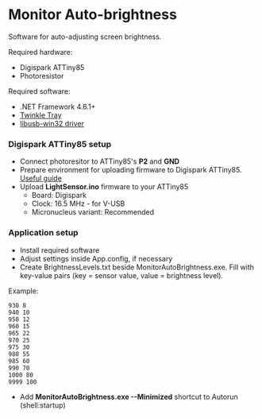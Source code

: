 # Monitor Auto-brightness

Software for auto-adjusting screen brightness.

Required hardware:
- Digispark ATTiny85
- Photoresistor

Required software:
- .NET Framework 4.6.1+
- [Twinkle Tray](https://github.com/xanderfrangos/twinkle-tray)
- [libusb-win32 driver](https://sourceforge.net/projects/libusb-win32/files/libusb-win32-releases/)

### Digispark ATTiny85 setup
- Connect photoresitor to ATTiny85's **P2** and **GND**
- Prepare environment for uploading firmware to Digispark ATTiny85. [Useful guide](https://www.best-microcontroller-projects.com/digispark-attiny85-arduino-install.html)
- Upload **LightSensor.ino** firmware to your ATTiny85
  - Board: Digispark
  - Clock: 16.5 MHz - for V-USB
  - Micronucleus variant: Recommended

### Application setup
- Install required software
- Adjust settings inside App.config, if necessary
- Create BrightnessLevels.txt beside MonitorAutoBrightness.exe.
Fill with key-value pairs (key = sensor value, value = brightness level).

Example:
```
930 8
940 10
950 12
960 15
965 22
970 25
975 30
980 55
985 60
990 70
1000 80
9999 100
```
- Add **MonitorAutoBrightness.exe --Minimized** shortcut to Autorun (shell:startup)
